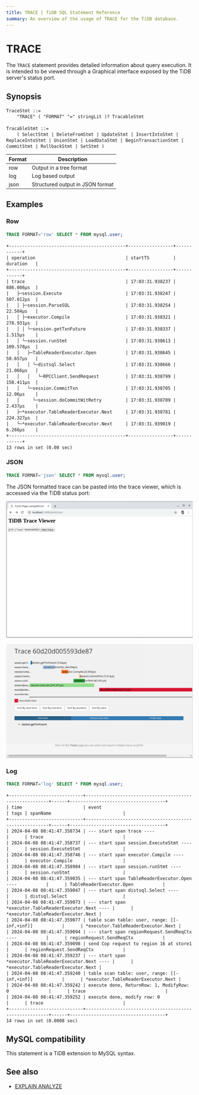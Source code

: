 ```yaml
---
title: TRACE | TiDB SQL Statement Reference
summary: An overview of the usage of TRACE for the TiDB database.
---
```


# TRACE

The `TRACE` statement provides detailed information about query execution. It is intended to be viewed through a Graphical interface exposed by the TiDB server's status port.

## Synopsis

```ebnf+diagram
TraceStmt ::=
    "TRACE" ( "FORMAT" "=" stringLit )? TracableStmt

TracableStmt ::=
    ( SelectStmt | DeleteFromStmt | UpdateStmt | InsertIntoStmt | ReplaceIntoStmt | UnionStmt | LoadDataStmt | BeginTransactionStmt | CommitStmt | RollbackStmt | SetStmt )
```

| Format | Description                        |
|--------|------------------------------------|
| row    | Output in a tree format            |
| log    | Log based output                   |
| json   | Structured output in JSON format   |

## Examples

### Row

```sql
TRACE FORMAT='row' SELECT * FROM mysql.user;
```

```
+--------------------------------------------+-----------------+------------+
| operation                                  | startTS         | duration   |
+--------------------------------------------+-----------------+------------+
| trace                                      | 17:03:31.938237 | 886.086µs  |
|   ├─session.Execute                        | 17:03:31.938247 | 507.812µs  |
|   │ ├─session.ParseSQL                     | 17:03:31.938254 | 22.504µs   |
|   │ ├─executor.Compile                     | 17:03:31.938321 | 278.931µs  |
|   │ │ └─session.getTxnFuture               | 17:03:31.938337 | 1.515µs    |
|   │ └─session.runStmt                      | 17:03:31.938613 | 109.578µs  |
|   │   ├─TableReaderExecutor.Open           | 17:03:31.938645 | 50.657µs   |
|   │   │ └─distsql.Select                   | 17:03:31.938666 | 21.066µs   |
|   │   │   └─RPCClient.SendRequest          | 17:03:31.938799 | 158.411µs  |
|   │   └─session.CommitTxn                  | 17:03:31.938705 | 12.06µs    |
|   │     └─session.doCommitWitRetry         | 17:03:31.938709 | 2.437µs    |
|   ├─*executor.TableReaderExecutor.Next     | 17:03:31.938781 | 224.327µs  |
|   └─*executor.TableReaderExecutor.Next     | 17:03:31.939019 | 6.266µs    |
+--------------------------------------------+-----------------+------------+
13 rows in set (0.00 sec)
```

### JSON

```sql
TRACE FORMAT='json' SELECT * FROM mysql.user;
```

The JSON formatted trace can be pasted into the trace viewer, which is accessed via the TiDB status port:

![TiDB Trace Viewer-1](/media/trace-paste.png)

![TiDB Trace Viewer-2](/media/trace-view.png)

### Log

```sql
TRACE FORMAT='log' SELECT * FROM mysql.user;
```

```
+----------------------------+--------------------------------------------------------+------+------------------------------------+
| time                       | event                                                  | tags | spanName                           |
+----------------------------+--------------------------------------------------------+------+------------------------------------+
| 2024-04-08 08:41:47.358734 | --- start span trace ----                              |      | trace                              |
| 2024-04-08 08:41:47.358737 | --- start span session.ExecuteStmt ----                |      | session.ExecuteStmt                |
| 2024-04-08 08:41:47.358746 | --- start span executor.Compile ----                   |      | executor.Compile                   |
| 2024-04-08 08:41:47.358984 | --- start span session.runStmt ----                    |      | session.runStmt                    |
| 2024-04-08 08:41:47.359035 | --- start span TableReaderExecutor.Open ----           |      | TableReaderExecutor.Open           |
| 2024-04-08 08:41:47.359047 | --- start span distsql.Select ----                     |      | distsql.Select                     |
| 2024-04-08 08:41:47.359073 | --- start span *executor.TableReaderExecutor.Next ---- |      | *executor.TableReaderExecutor.Next |
| 2024-04-08 08:41:47.359077 | table scan table: user, range: [[-inf,+inf]]           |      | *executor.TableReaderExecutor.Next |
| 2024-04-08 08:41:47.359094 | --- start span regionRequest.SendReqCtx ----           |      | regionRequest.SendReqCtx           |
| 2024-04-08 08:41:47.359098 | send Cop request to region 16 at store1                |      | regionRequest.SendReqCtx           |
| 2024-04-08 08:41:47.359237 | --- start span *executor.TableReaderExecutor.Next ---- |      | *executor.TableReaderExecutor.Next |
| 2024-04-08 08:41:47.359240 | table scan table: user, range: [[-inf,+inf]]           |      | *executor.TableReaderExecutor.Next |
| 2024-04-08 08:41:47.359242 | execute done, ReturnRow: 1, ModifyRow: 0               |      | trace                              |
| 2024-04-08 08:41:47.359252 | execute done, modify row: 0                            |      | trace                              |
+----------------------------+--------------------------------------------------------+------+------------------------------------+
14 rows in set (0.0008 sec)
```

## MySQL compatibility

This statement is a TiDB extension to MySQL syntax.

## See also

* [EXPLAIN ANALYZE](/sql-statements/sql-statement-explain-analyze.md)
